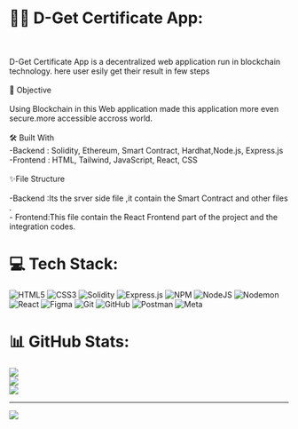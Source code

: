 # 💫🏅 D-Get Certificate App:
<br><br>D-Get Certificate App is a decentralized web application run in blockchain technology. here user esily get their result in few steps<br><br>🎯 Objective<br><br>Using Blockchain in this Web application made this  application more even secure.more accessible accross world.<br><br>🛠️ Built With<br>-Backend : Solidity, Ethereum, Smart Contract,  Hardhat,Node.js, Express.js<br>-Frontend : HTML, Tailwind, JavaScript, React, CSS<br><br>✨File Structure<br><br>-Backend  :Its the srver side file ,it contain the Smart Contract and other files .<br>- Frontend:This file contain the React Frontend part of the project and the integration codes.


# 💻 Tech Stack:
![HTML5](https://img.shields.io/badge/html5-%23E34F26.svg?style=for-the-badge&logo=html5&logoColor=white) ![CSS3](https://img.shields.io/badge/css3-%231572B6.svg?style=for-the-badge&logo=css3&logoColor=white) ![Solidity](https://img.shields.io/badge/Solidity-%23363636.svg?style=for-the-badge&logo=solidity&logoColor=white) ![Express.js](https://img.shields.io/badge/express.js-%23404d59.svg?style=for-the-badge&logo=express&logoColor=%2361DAFB) ![NPM](https://img.shields.io/badge/NPM-%23CB3837.svg?style=for-the-badge&logo=npm&logoColor=white) ![NodeJS](https://img.shields.io/badge/node.js-6DA55F?style=for-the-badge&logo=node.js&logoColor=white) ![Nodemon](https://img.shields.io/badge/NODEMON-%23323330.svg?style=for-the-badge&logo=nodemon&logoColor=%BBDEAD) ![React](https://img.shields.io/badge/react-%2320232a.svg?style=for-the-badge&logo=react&logoColor=%2361DAFB) ![Figma](https://img.shields.io/badge/figma-%23F24E1E.svg?style=for-the-badge&logo=figma&logoColor=white) ![Git](https://img.shields.io/badge/git-%23F05033.svg?style=for-the-badge&logo=git&logoColor=white) ![GitHub](https://img.shields.io/badge/github-%23121011.svg?style=for-the-badge&logo=github&logoColor=white) ![Postman](https://img.shields.io/badge/Postman-FF6C37?style=for-the-badge&logo=postman&logoColor=white) ![Meta](https://img.shields.io/badge/Meta-%230467DF.svg?style=for-the-badge&logo=Meta&logoColor=white)
# 📊 GitHub Stats:
![](https://github-readme-stats.vercel.app/api?username=an9644&theme=dark&hide_border=false&include_all_commits=false&count_private=false)<br/>
![](https://github-readme-streak-stats.herokuapp.com/?user=an9644&theme=dark&hide_border=false)<br/>
![](https://github-readme-stats.vercel.app/api/top-langs/?username=an9644&theme=dark&hide_border=false&include_all_commits=false&count_private=false&layout=compact)

---
[![](https://visitcount.itsvg.in/api?id=an9644&icon=0&color=0)](https://visitcount.itsvg.in)

